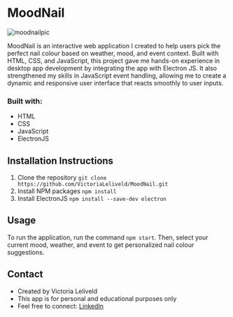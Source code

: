 # MoodNail
![moodnailpic](https://github.com/user-attachments/assets/fc04f3ba-37dc-4ea9-8a1e-ae4997c19598)

MoodNail is an interactive web application I created to help users pick the perfect nail colour based on weather, mood, and event context. Built with HTML, CSS, and JavaScript, this project gave me hands-on experience in desktop app development by integrating the app with Electron JS. It also strengthened my skills in JavaScript event handling, allowing me to create a dynamic and responsive user interface that reacts smoothly to user inputs.

### Built with:
- HTML
- CSS
- JavaScript
- ElectronJS

## Installation Instructions
1. Clone the repository `git clone https://github.com/VictoriaLeliveld/MoodNail.git`
2. Install NPM packages `npm install`
3. Install ElectronJS `npm install --save-dev electron`

## Usage
To run the application, run the command `npm start`. Then, select your current mood, weather, and event to get personalized nail colour suggestions.

## Contact
- Created by Victoria Leliveld
- This app is for personal and educational purposes only
- Feel free to connect: [LinkedIn](https://www.linkedin.com/in/victorialeliveld/)
